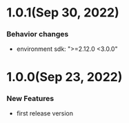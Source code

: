 # 1.0.1(Sep 30, 2022)

### Behavior changes
* environment sdk: ">=2.12.0 <3.0.0"

# 1.0.0(Sep 23, 2022)

### New Features
* first release version
